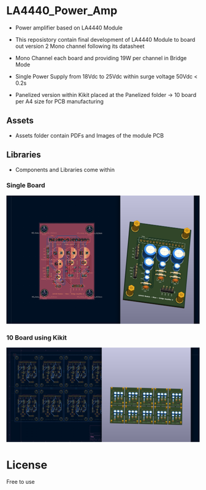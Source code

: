 # LA4440_Power_Amp
- Power amplifier based on LA4440 Module
- This reposistory contain final development of LA4440 Module to board out version 2 Mono channel following its datasheet

- Mono Channel each board and providing 19W per channel in Bridge Mode
- Single Power Supply from 18Vdc to 25Vdc within surge voltage 50Vdc < 0.2s

- Panelized version within Kikit placed at the Panelized folder -> 10 board per A4 size for PCB manufacturing

## Assets
- Assets folder contain PDFs and Images of the module PCB

## Libraries
- Components and Libraries come within

### Single Board
![Single Board](https://github.com/huynguyen1989/LA4440_Power_Amp/blob/4e69ed1e335f4f063846bbdacfe655ee69dcba7e/Assets/1Board.png)
### 10 Board using Kikit
![10 Boards](https://github.com/huynguyen1989/LA4440_Power_Amp/blob/4e69ed1e335f4f063846bbdacfe655ee69dcba7e/Assets/10Boards.png)
# License
Free to use